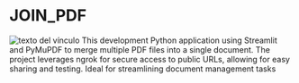 # JOIN_PDF

![texto del vínculo](https://www.datasig.com.co/wp-content/uploads/2023/10/Unor-2-pdfs-con-python.png)
This development Python application using Streamlit and PyMuPDF to merge multiple PDF files into a single document. The project leverages ngrok for secure access to public URLs, allowing for easy sharing and testing. Ideal for streamlining document management tasks
